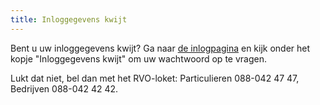 ```yaml
---
title: Inloggegevens kwijt
---
```


Bent u uw inloggegevens kwijt?
Ga naar [de inlogpagina](https://administratie.erkenningen.nl/Default.aspx?tabid=154&returnurl=%2fDefault.aspx%3ftabid%3d61) en kijk onder het kopje "Inloggegevens kwijt" om uw wachtwoord op te vragen.

Lukt dat niet, bel dan met het RVO-loket: Particulieren 088-042 47 47, Bedrijven 088-042 42 42.
